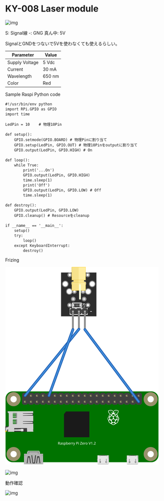 # KY-008 Laser module

![img](https://i.imgur.com/C4Gc9T4.jpg)

S: Signal線
-: GNG
真ん中: 5V

SignalとGNDをつないで5Vを使わなくても使えるらしい。

Parameter | Value
--- | ---
Supply Voltage | 5 Vdc
Current | 30 mA
Wavelength | 650 nm
Color | Red

Sample Raspi Python code

```
#!/usr/bin/env python
import RPi.GPIO as GPIO
import time

LedPin = 10    # 物理10Pin

def setup():
	GPIO.setmode(GPIO.BOARD) # 物理Pinに割り当て
	GPIO.setup(LedPin, GPIO.OUT) # 物理10Pinをoutputに割り当て
	GPIO.output(LedPin, GPIO.HIGH) # On

def loop():
	while True:
		print('...On')
		GPIO.output(LedPin, GPIO.HIGH) 
		time.sleep(1)
		print('Off')
		GPIO.output(LedPin, GPIO.LOW) # Off
		time.sleep(1)

def destroy():
	GPIO.output(LedPin, GPIO.LOW)
	GPIO.cleanup() # Resourceをcleanup

if __name__ == '__main__':
	setup()
	try:
		loop()
	except KeyboardInterrupt:
		destroy()

```

Frizing

![img](./ky008.svg)

![img](https://i.imgur.com/hjk8ntu.jpg)

動作確認

![img](https://i.imgur.com/gfRh4gV.gif)
